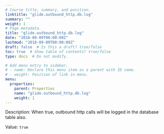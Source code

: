 ```yaml
---
# Course title, summary, and position.
linktitle: "glide.outbound_http.db.log"
summary: ""
weight: 1
# Page metadata.
title: "glide.outbound_http.db.log"
date: "2018-09-09T00:00:00Z"
lastmod: "2018-09-09T00:00:00Z"
draft: false  # Is this a draft? true/false
toc: true  # Show table of contents? true/false
type: docs  # Do not modify.

# Add menu entry to sidebar.
# - name: Declare this menu item as a parent with ID name.
# - weight: Position of link in menu.
menu:
  properties:
    parent: Properties
    name: "glide.outbound_http.db.log"
    weight: 1
---
```


Description: When true, outbound http calls will be logged in the database table also.


Value: `true`